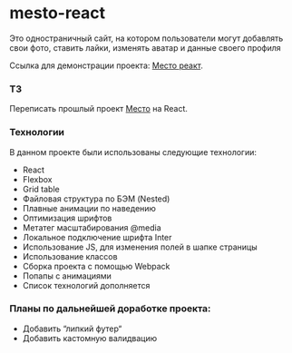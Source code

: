 # mesto-react

Это одностраничный сайт, на котором пользователи могут добавлять свои фото, ставить лайки, изменять аватар и данные своего профиля

Ссылка для демонстрации проекта: <a href="https://andreisalnikov.github.io/mesto-react">Место реакт</a>.

### ТЗ
Переписать прошлый проект <a href="https://github.com/AndreiSalnikov/mesto">Место</a> на React.

### Технологии
В данном проекте были использованы следующие технологии:
* React
* Flexbox
* Grid table
* Файловая структура по БЭМ (Nested)
* Плавные анимации по наведению
* Оптимизация шрифтов
* Метатег масштабирования @media
* Локальное подключение шрифта Inter
* Использование JS, для изменения полей в шапке страницы
* Использование классов
* Сборка проекта с помощью Webpack
* Попапы с анимациями
* Cписок технологий дополняется

### Планы по дальнейшей доработке проекта:
* Добавить “липкий футер“
* Добавить кастомную валидвацию

